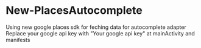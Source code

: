 # New-PlacesAutocomplete
Using new google places sdk for feching data for autocomplete adapter
Replace your google api key with "Your google api key" at mainActivity and manifests
